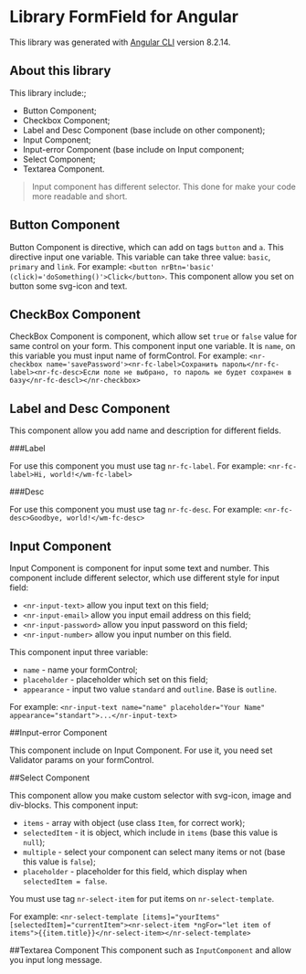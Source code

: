 # Library FormField for Angular

This library was generated with [Angular CLI](https://github.com/angular/angular-cli) version 8.2.14.

## About this library

This library include:;
   * Button Component;
   * Checkbox Component;
   * Label and Desc Component (base include on other component);
   * Input Component;
   * Input-error Component (base include on Input component;
   * Select Component;
   * Textarea Component.
   
>Input component has different selector. This done for make your code more readable and short.

## Button Component

Button Component is directive, which can add on tags `button` and `a`. This directive input one variable. This variable can take three value: `basic`, `primary` and `link`.
For example: `<button nrBtn='basic' (click)='doSomething()'>Click</button>`.
This component allow you set on button some svg-icon and text.

## CheckBox Component

CheckBox Component is component, which allow set `true` or `false` value for same control on your form.
This component input one variable. It is `name`, on this variable you must input name of formControl.
For example: `<nr-checkbox name='savePassword'><nr-fc-label>Сохранить пароль</nr-fc-label><nr-fc-desc>Если поле не выбрано, то пароль не будет сохранен в базу</nr-fc-descl></nr-checkbox>`

## Label and Desc Component

This component allow you add name and description for different fields.

###Label

For use this component you must use tag `nr-fc-label`. For example: `<nr-fc-label>Hi, world!</wm-fc-label>` 

###Desc

For use this component you must use tag `nr-fc-desc`. For example: `<nr-fc-desc>Goodbye, world!</wm-fc-desc>` 

## Input Component

Input Component is component for input some text and number. This component include different selector, which use different style for input field:
* `<nr-input-text>` allow you input text on this field;
* `<nr-input-email>` allow you input email address on this field;
* `<nr-input-password>` allow you input password on this field;
* `<nr-input-number>` allow you input number on this field.

This component input three variable:
* `name` - name your formControl;
* `placeholder` - placeholder which set on this field;
* `appearance` - input two value `standard` and `outline`. Base is `outline`.

For example: `<nr-input-text name="name" placeholder="Your Name" appearance="standart">...</nr-input-text>`

##Input-error Component

This component include on Input Component. For use it, you need set Validator params on your formControl.

##Select Component

This component allow you make custom selector with svg-icon, image and div-blocks. This component input:
* `items` - array with object (use class `Item`, for correct work);
* `selectedItem` - it is object, which include in `items` (base this value is `null`);
* `multiple` - select your component can select many items or not (base this value is `false`);
* `placeholder` - placeholder for this field, which display when `selectedItem = false`.

You must use tag `nr-select-item` for put items on `nr-select-template`.

For example: `<nr-select-template [items]="yourItems" [selectedItem]="currentItem"><nr-select-item *ngFor="let item of items">{{item.title}}</nr-select-item></nr-select-template>`

##Textarea Component
This component such as `InputComponent` and allow you input long message.
